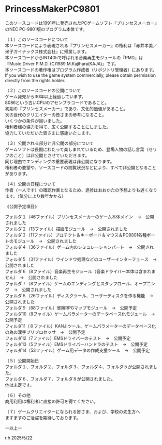 # PrincessMakerPC9801
このソースコードは1991年に発売されたPCゲームソフト『プリンセスメーカー』のNEC PC-9801版のプログラム本体です。  
  
（１）このソースコードについて  
本ソースコードにより表現される『プリンセスメーカー』の権利は『赤井孝美／米子ガイナックス株式会社』に帰属します。  
本ソースコードからINT40hで呼ばれる音楽再生モジュールの『PMD』は『Music Driver P.M.D. (C)1989 M.Kajihara(KAJA)』です。  
本ソースコードの著作権はプログラム作成者（リポジトリ管理者）にあります。  
If you wish to use the game system commercially, please obtain permission directly from the rights holder.  
  
（２）このソースコードの公開について  
ゲーム発売から30年以上経過しています。  
8086という古いCPUのアセンブラコードであること。  
初期の『プリンセスメーカー』であり、文化的価値があること。  
次の世代のクリエイターの皆さまの参考になること。  
いくつかの条件が揃いました。  
権利者様の協力を得て、広く公開することにしました。  
協力していただいた皆さまに感謝いたします。  

（３）公開される部分と非公開の部分について  
ゲームソフトは長期にわたって楽しまれているため、登場人物の話し言葉（セリフのこと）は非公開とさせていただきます。  
同じ理由でエンディングの重要表現は非公開になります。  
権利者の要望や、ソースコードの閲覧状況などにより、すべて非公開となることがあります。  
  
（４）公開の日程について  
作者（一人です）の確認作業となるため、進捗はおおかたの予想よりも遅くなります。（気分により数年かかる）  
  
《公開予定項目》  
  
フォルダ１（46ファイル）プリンセスメーカーのゲーム本体メイン　→　公開されました  
フォルダ２（13ファイル）描画モジュール　→　公開されました  
フォルダ３（11ファイル）プロテクト＆キーボード＆マウス＆PC9801各種ポートのモジュール　→　公開されました  
フォルダ４（36ファイル）ゲーム内のシミュレーションパート　→　公開されました  
フォルダ５（31ファイル）ウインドウ処理などのユーザーインターフェース　→　公開されました  
フォルダ６（8ファイル）音楽再生モジュール（音楽ドライバー本体は含まれません）　→　公開されました  
フォルダ７（8ファイル）ゲームのエンディングとスタッフロール、オープニング　→　公開されました  
フォルダ８（26ファイル）ディスクツール、ユーザーディスクを作る機能　→　公開されました  
フォルダ９（88ファイル）冒険RPGマップモジュール　→　公開予定  
フォルダ10（8ファイル）ゲームパラメーターのデータベース化モジュール　→　公開予定  
フィルダ11（８ファイル）KANJIツール、ゲームパラメーターのデータベース化の為の漢字プリプロセッサ　→　公開予定  
フォルダ12（7ファイル）EMSドライバーのテスト　→　公開予定  
フォルダ13（5ファイル）EMSドライバーハンドラのテスト　→　公開予定  
フォルダ14（53ファイル）ゲーム用データの作成支援ツール　→　公開予定  
  
（５）公開開始日  
フォルダ１、フォルダ２、フォルダ３、フォルダ４、フォルダ５が公開されました。  
フォルダ６、フォルダ７、フォルダ８が公開されました。  
他は未定です。  
  
（６）その他  
商用利用は権利者に直接の許可を得てください。  
  
（７）ゲームクリエイターになられる皆さま、および、学校の先生方へ  
ますますのご活躍を期待しております。  
  
ー以上ー  
  
r.h 2025/5/22  

